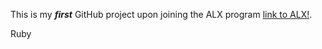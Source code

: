 This is my ***first*** GitHub project upon joining the ALX program [link to ALX!](https://www.alxafrica.com/). 



Ruby

